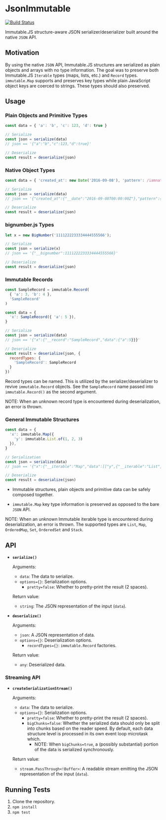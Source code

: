 # JsonImmutable

[![Build Status](https://travis-ci.org/avocode/json-immutable.svg)](https://travis-ci.org/avocode/json-immutable)

Immutable.JS structure-aware JSON serializer/deserializer built around the native `JSON` API.

## Motivation

By using the native `JSON` API, Immutable.JS structures are serialized as plain objects and arrays with no type information. The goal was to preserve both Immutable.JS `Iterable` types (maps, lists, etc.) and `Record` types. `immutable.Map` supports and preserves key types while plain JavaScript object keys are coerced to strings. These types should also preserved.

## Usage

### Plain Objects and Primitive Types

```javascript
const data = { 'a': 'b', 'c': 123, 'd': true }

// Serialize
const json = serialize(data)
// json == '{"a":"b","c":123,"d":true}'

// Deserialize
const result = deserialize(json)
```

### Native Object Types

```javascript
const data = { 'created_at': new Date('2016-09-08'), 'pattern': /iamnative/g }

// Serialize
const json = serialize(data)
// json == '{"created_at":{"__date":"2016-09-08T00:00:00Z"},"pattern":{"__regexp":"/iamnative/g"}}'

// Deserialize
const result = deserialize(json)
```

### bignumber.js Types

```javascript
let x = new BigNumber('1111222233334444555566');

// Serialize
const json = serialize(x)
// json == '{"__bignumber":1111222233334444555566}'

// Deserialize
const result = deserialize(json)
```

### Immutable Records

```javascript
const SampleRecord = immutable.Record(
  { 'a': 3, 'b': 4 },
  'SampleRecord'
)

const data = {
  'x': SampleRecord({ 'a': 5 }),
}

// Serialize
const json = serialize(data)
// json == '{"x":{"__record":"SampleRecord","data":{"a":5}}}'

// Deserialize
const result = deserialize(json, {
  recordTypes: {
    'SampleRecord': SampleRecord
  }
})
```

Record types can be named. This is utilized by the serializer/deserializer to revive `immutable.Record` objects. See the `SampleRecord` name passed into `immutable.Record()` as the second argument.

NOTE: When an unknown record type is encountered during deserialization, an error is thrown.

### General Immutable Structures

```javascript
const data = {
  'x': immutable.Map({
    'y': immutable.List.of(1, 2, 3)
  }),
}

// Serialization
const json = serialize(data)
// json == '{"x":{"__iterable":"Map","data":[["y",{"__iterable":"List","data":[1,2,3]"}]]}}'

// Deserialize
const result = deserialize(json)
```

- Immutable structures, plain objects and primitive data can be safely composed together.

- `immutable.Map` key type information is preserved as opposed to the bare `JSON` API.

NOTE: When an unknown Immutable iterable type is encountered during deserialization, an error is thrown. The supported types are `List`, `Map`, `OrderedMap`, `Set`, `OrderedSet` and `Stack`.

## API

- **`serialize()`**

    Arguments:

    - `data`: The data to serialize.
    - `options={}`: Serialization options.
        - `pretty=false`: Whether to pretty-print the result (2 spaces).

    Return value:

    - `string`: The JSON representation of the input (`data`).

- **`deserialize()`**

    Arguments:

    - `json`: A JSON representation of data.
    - `options={}`: Deserialization options.
        - `recordTypes={}`: `immutable.Record` factories.

    Return value:

    - `any`: Deserialized data.

### Streaming API

- **`createSerializationStream()`**

    Arguments:

    - `data`: The data to serialize.
    - `options={}`: Serialization options.
        - `pretty=false`: Whether to pretty-print the result (2 spaces).
        - `bigChunks=false`: Whether the serialized data should only be split into chunks based on the reader speed. By default, each data structure level is processed in its own event loop microtask which.
            - NOTE: When `bigChunks=true`, a (possibly substantial) portion of the data is serialized synchronously.

    Return value:

    - `stream.PassThrough<!Buffer>`: A readable stream emitting the JSON representation of the input (`data`).

## Running Tests

1. Clone the repository.
2. `npm install`
3. `npm test`
